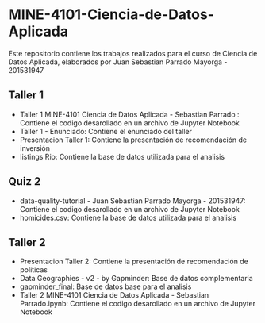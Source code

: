 # MINE-4101-Ciencia-de-Datos-Aplicada

Este repositorio contiene los trabajos realizados para el curso de Ciencia de Datos Aplicada, elaborados por Juan Sebastian Parrado Mayorga - 201531947

## Taller 1

- Taller 1 MINE-4101 Ciencia de Datos Aplicada - Sebastian Parrado : Contiene el codigo desarollado en un archivo de Jupyter Notebook
- Taller 1 - Enunciado: Contiene el enunciado del taller
- Presentacion Taller 1: Contiene la presentación de recomendación de inversión
- listings Rio: Contiene la base de datos utilizada para el analisis
  
## Quiz 2

- data-quality-tutorial - Juan Sebastian Parrado Mayorga - 201531947: Contiene el codigo desarollado en un archivo de Jupyter Notebook
- homicides.csv: Contiene la base de datos utilizada para el analisis
  
## Taller 2

- Presentacion Taller 2: Contiene la presentación de recomendación de politicas
- Data Geographies - v2 - by Gapminder: Base de datos complementaria
- gapminder_final: Base de datos base para el analisis
- Taller 2 MINE-4101 Ciencia de Datos Aplicada - Sebastian Parrado.ipynb: Contiene el codigo desarollado en un archivo de Jupyter Notebook
